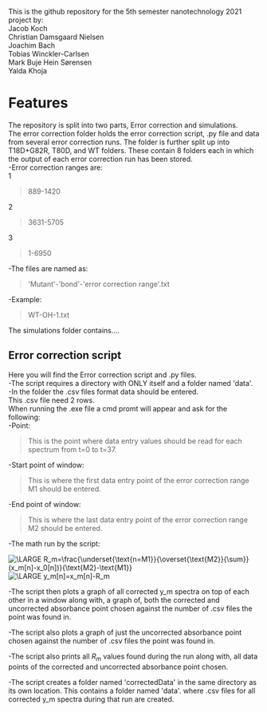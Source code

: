 This is the github repository for the 5th semester nanotechnology 2021 project by:  
Jacob Koch  
Christian Damsgaard Nielsen  
Joachim Bach  
Tobias Winckler-Carlsen  
Mark Buje Hein Sørensen  
Yalda Khoja  

# Features
The repository is split into two parts, Error correction and simulations.  
The error correction folder holds the error correction script, .py file and data from several error correction runs.  The folder is further split up into T18D+G82R, T80D, and WT folders. These contain 8 folders each in which the output of each error correction run has been stored.  
-Error correction ranges are:  
1  
> 889-1420


2
> 3631-5705


3
>1-6950


-The files are named as:
>'Mutant'-'bond'-'error correction range'.txt

-Example:
>WT-OH-1.txt


The simulations folder contains....


## Error correction script
Here you will find the Error correction script and .py files.  
-The script requires a directory with ONLY itself and a folder named 'data'.  
-In the folder the .csv files format data should be entered.  
This .csv file need 2 rows.  
When running the .exe file a cmd promt will appear and ask for the following:  
-Point: 
>This is the point where data entry values should be read for each spectrum from t=0 to t=37.
>
 -Start point of window: 
 >This is where the first data entry point of the error correction range M1 should be entered.
 >
 -End point of window:
 >This is where the last data entry point of the error correction range M2 should be entered.

-The math run by the script:  

<img src="https://latex.codecogs.com/png.latex?\dpi{150}&space;\bg_white&space;\LARGE&space;R_m=\frac{\underset{\text{n=M1}}{\overset{\text{M2}}{\sum}}&space;(x_m[n]-x_0[n])}{\text{M2}-\text{M1}}" title="\LARGE R_m=\frac{\underset{\text{n=M1}}{\overset{\text{M2}}{\sum}} (x_m[n]-x_0[n])}{\text{M2}-\text{M1}}" />  
<img src="https://latex.codecogs.com/png.latex?\dpi{150}&space;\bg_white&space;\LARGE&space;y_m[n]=x_m[n]-R_m" title="\LARGE y_m[n]=x_m[n]-R_m" />

-The script then plots a graph of all corrected y_m spectra on top of each other in a window along with, a graph of, both the corrected and uncorrected absorbance point chosen against the number of .csv files the point was found in.

-The script also plots a graph of just the uncorrected absorbance point chosen against the number of .csv files the point was found in.

-The script also prints all $R_m$ values found during the run along with, all data points of the corrected and uncorrected absorbance point chosen. 

-The script creates a folder named 'correctedData' in the same directory as its own location. This contains a folder named 'data'. where .csv files for all corrected y_m spectra during that run are created.
